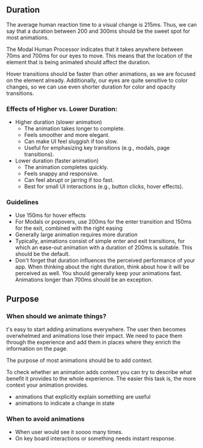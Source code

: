 ## Duration

The average human reaction time to a visual change is 215ms. Thus, we can say that a duration between 200 and 300ms should be the sweet spot for most animations.

The Modal Human Processor indicates that it takes anywhere between 70ms and 700ms for our eyes to move. This means that the location of the element that is being animated should affect the duration.

Hover transitions should be faster than other animations, as we are focused on the element already. Additionally, our eyes are quite sensitive to color changes, so we can use even shorter duration for color and opacity transitions.

### Effects of Higher vs. Lower Duration:

- Higher duration (slower animation)
  - The animation takes longer to complete.
  - Feels smoother and more elegant.
  - Can make UI feel sluggish if too slow.
  - Useful for emphasizing key transitions (e.g., modals, page transitions).
- Lower duration (faster animation)
  - The animation completes quickly.
  - Feels snappy and responsive.
  - Can feel abrupt or jarring if too fast.
  - Best for small UI interactions (e.g., button clicks, hover effects).

### Guidelines

- Use 150ms for hover effects
- For Modals or popovers, use 200ms for the enter transition and 150ms for the exit, combined with the right easing
- Generally large animation requires more duration
- Typically, animations consist of simple enter and exit transitions, for which an ease-out animation with a duration of 200ms is suitable. This should be the default.
- Don't forget that duration influences the perceived performance of your app. When thinking about the right duration, think about how it will be perceived as well. You should generally keep your animations fast. Animations longer than 700ms should be an exception.

## Purpose

### When should we animate things?

t's easy to start adding animations everywhere. The user then becomes overwhelmed and animations lose their impact. We need to pace them through the experience and add them in places where they enrich the information on the page.

The purpose of most animations should be to add context.

To check whether an animation adds context you can try to describe what benefit it provides to the whole experience. The easier this task is, the more context your animation provides.

- animations that explicitly explain something are useful
- animations to indicate a change in state

### When to avoid animations

- When user would see it soooo many times.
- On key board interactions or something needs instant response.
